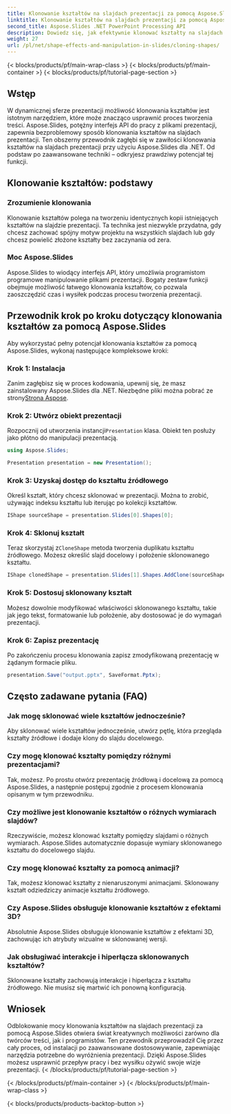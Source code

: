 ```yaml
---
title: Klonowanie kształtów na slajdach prezentacji za pomocą Aspose.Slides
linktitle: Klonowanie kształtów na slajdach prezentacji za pomocą Aspose.Slides
second_title: Aspose.Slides .NET PowerPoint Processing API
description: Dowiedz się, jak efektywnie klonować kształty na slajdach prezentacji przy użyciu interfejsu API Aspose.Slides. Z łatwością twórz dynamiczne prezentacje. Zapoznaj się z przewodnikiem krok po kroku, często zadawanymi pytaniami i nie tylko.
weight: 27
url: /pl/net/shape-effects-and-manipulation-in-slides/cloning-shapes/
---
```


{< blocks/products/pf/main-wrap-class >}
{< blocks/products/pf/main-container >}
{< blocks/products/pf/tutorial-page-section >}


## Wstęp

W dynamicznej sferze prezentacji możliwość klonowania kształtów jest istotnym narzędziem, które może znacząco usprawnić proces tworzenia treści. Aspose.Slides, potężny interfejs API do pracy z plikami prezentacji, zapewnia bezproblemowy sposób klonowania kształtów na slajdach prezentacji. Ten obszerny przewodnik zagłębi się w zawiłości klonowania kształtów na slajdach prezentacji przy użyciu Aspose.Slides dla .NET. Od podstaw po zaawansowane techniki – odkryjesz prawdziwy potencjał tej funkcji.

## Klonowanie kształtów: podstawy

### Zrozumienie klonowania

Klonowanie kształtów polega na tworzeniu identycznych kopii istniejących kształtów na slajdzie prezentacji. Ta technika jest niezwykle przydatna, gdy chcesz zachować spójny motyw projektu na wszystkich slajdach lub gdy chcesz powielić złożone kształty bez zaczynania od zera.

### Moc Aspose.Slides

Aspose.Slides to wiodący interfejs API, który umożliwia programistom programowe manipulowanie plikami prezentacji. Bogaty zestaw funkcji obejmuje możliwość łatwego klonowania kształtów, co pozwala zaoszczędzić czas i wysiłek podczas procesu tworzenia prezentacji.

## Przewodnik krok po kroku dotyczący klonowania kształtów za pomocą Aspose.Slides

Aby wykorzystać pełny potencjał klonowania kształtów za pomocą Aspose.Slides, wykonaj następujące kompleksowe kroki:

### Krok 1: Instalacja

 Zanim zagłębisz się w proces kodowania, upewnij się, że masz zainstalowany Aspose.Slides dla .NET. Niezbędne pliki można pobrać ze strony[Strona Aspose](https://releases.aspose.com/slides/net/).

### Krok 2: Utwórz obiekt prezentacji

 Rozpocznij od utworzenia instancji`Presentation` klasa. Obiekt ten posłuży jako płótno do manipulacji prezentacją.

```csharp
using Aspose.Slides;

Presentation presentation = new Presentation();
```

### Krok 3: Uzyskaj dostęp do kształtu źródłowego

Określ kształt, który chcesz sklonować w prezentacji. Można to zrobić, używając indeksu kształtu lub iterując po kolekcji kształtów.

```csharp
IShape sourceShape = presentation.Slides[0].Shapes[0];
```

### Krok 4: Sklonuj kształt

 Teraz skorzystaj z`CloneShape` metoda tworzenia duplikatu kształtu źródłowego. Możesz określić slajd docelowy i położenie sklonowanego kształtu.

```csharp
IShape clonedShape = presentation.Slides[1].Shapes.AddClone(sourceShape, x, y, width, height);
```

### Krok 5: Dostosuj sklonowany kształt

Możesz dowolnie modyfikować właściwości sklonowanego kształtu, takie jak jego tekst, formatowanie lub położenie, aby dostosować je do wymagań prezentacji.

### Krok 6: Zapisz prezentację

Po zakończeniu procesu klonowania zapisz zmodyfikowaną prezentację w żądanym formacie pliku.

```csharp
presentation.Save("output.pptx", SaveFormat.Pptx);
```

## Często zadawane pytania (FAQ)

### Jak mogę sklonować wiele kształtów jednocześnie?

Aby sklonować wiele kształtów jednocześnie, utwórz pętlę, która przegląda kształty źródłowe i dodaje klony do slajdu docelowego.

### Czy mogę klonować kształty pomiędzy różnymi prezentacjami?

Tak, możesz. Po prostu otwórz prezentację źródłową i docelową za pomocą Aspose.Slides, a następnie postępuj zgodnie z procesem klonowania opisanym w tym przewodniku.

### Czy możliwe jest klonowanie kształtów o różnych wymiarach slajdów?

Rzeczywiście, możesz klonować kształty pomiędzy slajdami o różnych wymiarach. Aspose.Slides automatycznie dopasuje wymiary sklonowanego kształtu do docelowego slajdu.

### Czy mogę klonować kształty za pomocą animacji?

Tak, możesz klonować kształty z nienaruszonymi animacjami. Sklonowany kształt odziedziczy animacje kształtu źródłowego.

### Czy Aspose.Slides obsługuje klonowanie kształtów z efektami 3D?

Absolutnie Aspose.Slides obsługuje klonowanie kształtów z efektami 3D, zachowując ich atrybuty wizualne w sklonowanej wersji.

### Jak obsługiwać interakcje i hiperłącza sklonowanych kształtów?

Sklonowane kształty zachowują interakcje i hiperłącza z kształtu źródłowego. Nie musisz się martwić ich ponowną konfiguracją.

## Wniosek

Odblokowanie mocy klonowania kształtów na slajdach prezentacji za pomocą Aspose.Slides otwiera świat kreatywnych możliwości zarówno dla twórców treści, jak i programistów. Ten przewodnik przeprowadził Cię przez cały proces, od instalacji po zaawansowane dostosowywanie, zapewniając narzędzia potrzebne do wyróżnienia prezentacji. Dzięki Aspose.Slides możesz usprawnić przepływ pracy i bez wysiłku ożywić swoje wizje prezentacji.
{< /blocks/products/pf/tutorial-page-section >}

{< /blocks/products/pf/main-container >}
{< /blocks/products/pf/main-wrap-class >}

{< blocks/products/products-backtop-button >}
